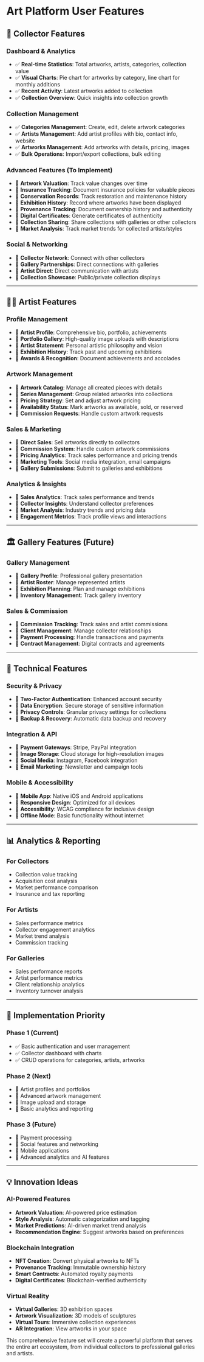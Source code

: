 # Art Platform User Features

## 🎨 **Collector Features**

### **Dashboard & Analytics**
- ✅ **Real-time Statistics**: Total artworks, artists, categories, collection value
- ✅ **Visual Charts**: Pie chart for artworks by category, line chart for monthly additions
- ✅ **Recent Activity**: Latest artworks added to collection
- ✅ **Collection Overview**: Quick insights into collection growth

### **Collection Management**
- ✅ **Categories Management**: Create, edit, delete artwork categories
- ✅ **Artists Management**: Add artist profiles with bio, contact info, website
- ✅ **Artworks Management**: Add artworks with details, pricing, images
- ✅ **Bulk Operations**: Import/export collections, bulk editing

### **Advanced Features (To Implement)**
- 🔄 **Artwork Valuation**: Track value changes over time
- 🔄 **Insurance Tracking**: Document insurance policies for valuable pieces
- 🔄 **Conservation Records**: Track restoration and maintenance history
- 🔄 **Exhibition History**: Record where artworks have been displayed
- 🔄 **Provenance Tracking**: Document ownership history and authenticity
- 🔄 **Digital Certificates**: Generate certificates of authenticity
- 🔄 **Collection Sharing**: Share collections with galleries or other collectors
- 🔄 **Market Analysis**: Track market trends for collected artists/styles

### **Social & Networking**
- 🔄 **Collector Network**: Connect with other collectors
- 🔄 **Gallery Partnerships**: Direct connections with galleries
- 🔄 **Artist Direct**: Direct communication with artists
- 🔄 **Collection Showcase**: Public/private collection displays

---

## 👨‍🎨 **Artist Features**

### **Profile Management**
- 🔄 **Artist Profile**: Comprehensive bio, portfolio, achievements
- 🔄 **Portfolio Gallery**: High-quality image uploads with descriptions
- 🔄 **Artist Statement**: Personal artistic philosophy and vision
- 🔄 **Exhibition History**: Track past and upcoming exhibitions
- 🔄 **Awards & Recognition**: Document achievements and accolades

### **Artwork Management**
- 🔄 **Artwork Catalog**: Manage all created pieces with details
- 🔄 **Series Management**: Group related artworks into collections
- 🔄 **Pricing Strategy**: Set and adjust artwork pricing
- 🔄 **Availability Status**: Mark artworks as available, sold, or reserved
- 🔄 **Commission Requests**: Handle custom artwork requests

### **Sales & Marketing**
- 🔄 **Direct Sales**: Sell artworks directly to collectors
- 🔄 **Commission System**: Handle custom artwork commissions
- 🔄 **Pricing Analytics**: Track sales performance and pricing trends
- 🔄 **Marketing Tools**: Social media integration, email campaigns
- 🔄 **Gallery Submissions**: Submit to galleries and exhibitions

### **Analytics & Insights**
- 🔄 **Sales Analytics**: Track sales performance and trends
- 🔄 **Collector Insights**: Understand collector preferences
- 🔄 **Market Analysis**: Industry trends and pricing data
- 🔄 **Engagement Metrics**: Track profile views and interactions

---

## 🏛️ **Gallery Features (Future)**

### **Gallery Management**
- 🔄 **Gallery Profile**: Professional gallery presentation
- 🔄 **Artist Roster**: Manage represented artists
- 🔄 **Exhibition Planning**: Plan and manage exhibitions
- 🔄 **Inventory Management**: Track gallery inventory

### **Sales & Commission**
- 🔄 **Commission Tracking**: Track sales and artist commissions
- 🔄 **Client Management**: Manage collector relationships
- 🔄 **Payment Processing**: Handle transactions and payments
- 🔄 **Contract Management**: Digital contracts and agreements

---

## 🔧 **Technical Features**

### **Security & Privacy**
- 🔄 **Two-Factor Authentication**: Enhanced account security
- 🔄 **Data Encryption**: Secure storage of sensitive information
- 🔄 **Privacy Controls**: Granular privacy settings for collections
- 🔄 **Backup & Recovery**: Automatic data backup and recovery

### **Integration & API**
- 🔄 **Payment Gateways**: Stripe, PayPal integration
- 🔄 **Image Storage**: Cloud storage for high-resolution images
- 🔄 **Social Media**: Instagram, Facebook integration
- 🔄 **Email Marketing**: Newsletter and campaign tools

### **Mobile & Accessibility**
- 🔄 **Mobile App**: Native iOS and Android applications
- 🔄 **Responsive Design**: Optimized for all devices
- 🔄 **Accessibility**: WCAG compliance for inclusive design
- 🔄 **Offline Mode**: Basic functionality without internet

---

## 📊 **Analytics & Reporting**

### **For Collectors**
- Collection value tracking
- Acquisition cost analysis
- Market performance comparison
- Insurance and tax reporting

### **For Artists**
- Sales performance metrics
- Collector engagement analytics
- Market trend analysis
- Commission tracking

### **For Galleries**
- Sales performance reports
- Artist performance metrics
- Client relationship analytics
- Inventory turnover analysis

---

## 🚀 **Implementation Priority**

### **Phase 1 (Current)**
- ✅ Basic authentication and user management
- ✅ Collector dashboard with charts
- ✅ CRUD operations for categories, artists, artworks

### **Phase 2 (Next)**
- 🔄 Artist profiles and portfolios
- 🔄 Advanced artwork management
- 🔄 Image upload and storage
- 🔄 Basic analytics and reporting

### **Phase 3 (Future)**
- 🔄 Payment processing
- 🔄 Social features and networking
- 🔄 Mobile applications
- 🔄 Advanced analytics and AI features

---

## 💡 **Innovation Ideas**

### **AI-Powered Features**
- **Artwork Valuation**: AI-powered price estimation
- **Style Analysis**: Automatic categorization and tagging
- **Market Predictions**: AI-driven market trend analysis
- **Recommendation Engine**: Suggest artworks based on preferences

### **Blockchain Integration**
- **NFT Creation**: Convert physical artworks to NFTs
- **Provenance Tracking**: Immutable ownership history
- **Smart Contracts**: Automated royalty payments
- **Digital Certificates**: Blockchain-verified authenticity

### **Virtual Reality**
- **Virtual Galleries**: 3D exhibition spaces
- **Artwork Visualization**: 3D models of sculptures
- **Virtual Tours**: Immersive collection experiences
- **AR Integration**: View artworks in your space

This comprehensive feature set will create a powerful platform that serves the entire art ecosystem, from individual collectors to professional galleries and artists. 